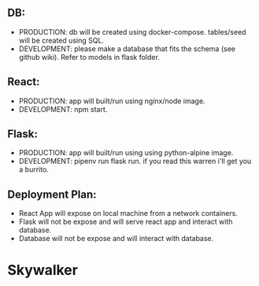 
## DB: 
* PRODUCTION: db will be created using docker-compose. tables/seed will be created using SQL.
* DEVELOPMENT: please make a database that fits the schema (see github wiki). Refer to models in flask folder.

## React:
* PRODUCTION: app will built/run using nginx/node image.
* DEVELOPMENT: npm start.

## Flask:
* PRODUCTION: app will built/run using using python-alpine image.
* DEVELOPMENT: pipenv run flask run. if you read this warren i'll get you a burrito.


## Deployment Plan:
* React App will expose on local machine from a network containers.
* Flask will not be expose and will serve react app and interact with database.
* Database will not be expose and will interact with database.

# Skywalker
